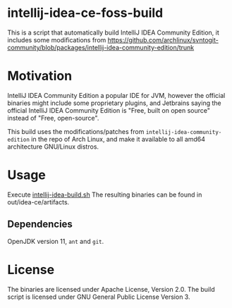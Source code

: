 # intellij-idea-ce-foss-build

This is a script that automatically build IntelliJ IDEA Community Edition, it includes some modifications from https://github.com/archlinux/svntogit-community/blob/packages/intellij-idea-community-edition/trunk

# Motivation

IntelliJ IDEA Community Edition a popular IDE for JVM, however the official binaries might include some proprietary plugins, and Jetbrains saying the official IntelliJ IDEA Community Edition is "Free, built on open source" instead of "Free, open-source".

This build uses the modifications/patches from ```intellij-idea-community-edition``` in the repo of Arch Linux, and make it available to all amd64 architecture GNU/Linux distros.

# Usage

Execute [intellij-idea-build.sh](intellij-idea-build.sh)
The resulting binaries can be found in out/idea-ce/artifacts.

## Dependencies
OpenJDK version 11,  ```ant``` and ```git```.

# License

The binaries are licensed under Apache License, Version 2.0.
The build script is licensed under GNU General Public License Version 3.
